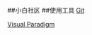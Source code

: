 ##小白社区
##使用工具
[Git](https://git-scm.com/download)

[Visual Paradigm](https://www.visual-paradigm.com)